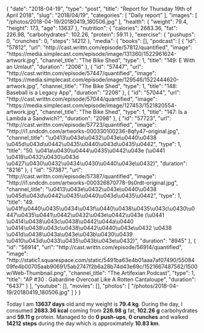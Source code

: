 {
    "date": "2018-04-19",
    "type": "post",
    "title": "Report for Thursday 19th of April 2018",
    "slug": "2018\/04\/19",
    "categories": [
        "Daily report"
    ],
    "images": [
        "\/photos\/2018-04-19\/20180419_180506.jpg"
    ],
    "health": {
        "weight": 79.4,
        "height": 173,
        "age": 13637
    },
    "nutrition": {
        "calories": 2683.36,
        "fat": 226.98,
        "carbohydrates": 102.26,
        "protein": 59.11
    },
    "exercise": {
        "pushups": 0,
        "crunches": 0,
        "steps": 14212
    },
    "media": {
        "books": [],
        "podcast": [
            {
                "id": "57812",
                "url": "http:\/\/cast.writtn.com\/episode\/57812\/quantified",
                "image": "https:\/\/media.simplecast.com\/episode\/image\/131360\/1522961624-artwork.jpg",
                "channel_title": "The Bike Shed",
                "type": 1,
                "title": "149: E With an Umlaut",
                "duration": "2006"
            },
            {
                "id": "57447",
                "url": "http:\/\/cast.writtn.com\/episode\/57447\/quantified",
                "image": "https:\/\/media.simplecast.com\/episode\/image\/129546\/1522444620-artwork.jpg",
                "channel_title": "The Bike Shed",
                "type": 1,
                "title": "148: Baseball is a Legacy App",
                "duration": "2208"
            },
            {
                "id": "57044",
                "url": "http:\/\/cast.writtn.com\/episode\/57044\/quantified",
                "image": "https:\/\/media.simplecast.com\/episode\/image\/127453\/1521820554-artwork.jpg",
                "channel_title": "The Bike Shed",
                "type": 1,
                "title": "147: Is a Lambda a Sandwich?",
                "duration": "2098"
            },
            {
                "id": "57723",
                "url": "http:\/\/cast.writtn.com\/episode\/57723\/quantified",
                "image": "http:\/\/i1.sndcdn.com\/artworks-000330100236-8qfy47-original.jpg",
                "channel_title": "\u0413\u043e\u0432\u043e\u0440\u0438 \u045d\u043d\u0442\u0435\u0440\u043d\u0435\u0442",
                "type": 1,
                "title": "50. \u041a\u0430\u0444\u0435\u0442\u043e (\u0441 \u0418\u0432\u0430\u043d \u0427\u0430\u0432\u0434\u0430\u0440\u043e\u0432)",
                "duration": "8216"
            },
            {
                "id": "57387",
                "url": "http:\/\/cast.writtn.com\/episode\/57387\/quantified",
                "image": "http:\/\/i1.sndcdn.com\/artworks-000326870778-9s0rdt-original.jpg",
                "channel_title": "\u0413\u043e\u0432\u043e\u0440\u0438 \u045d\u043d\u0442\u0435\u0440\u043d\u0435\u0442",
                "type": 1,
                "title": "49. \u041f\u0440\u0435\u0434\u043f\u0440\u0438\u0435\u043c\u0430\u0447\u0435\u0441\u0442\u0432\u043e\u0442\u043e (\u0441 \u0414\u0438\u043c\u0438\u0442\u044a\u0440 \u0414\u0438\u043c\u0438\u0442\u0440\u043e\u0432 \u0438 \u041d\u0438\u043a\u043e\u043b\u0430\u0439 \u0410\u043d\u0433\u0435\u043b\u043e\u0432)",
                "duration": "8945"
            },
            {
                "id": "56914",
                "url": "http:\/\/cast.writtn.com\/episode\/56914\/quantified",
                "image": "http:\/\/static1.squarespace.com\/static\/5491ba63e4b01aaa7af07490\/5508409fe4b00705aab90691\/5ab2747f2b6a28b74d43e69c\/1521667487562\/1500w\/Web-Thumbnail.png",
                "channel_title": "The Artifexian Podcast",
                "type": 1,
                "title": "AP #30 : Gabardine Overcoat Like A Rotten Cantaloupe",
                "duration": "6437"
            }
        ],
        "youtube": [],
        "movies": [],
        "photos": [
            "\/photos\/2018-04-19\/20180419_180506.jpg"
        ]
    }
}

Today I am <strong>13637 days</strong> old and my weight is <strong>79.4 kg</strong>. During the day, I consumed <strong>2683.36 kcal</strong> coming from <strong>226.98 g</strong> fat, <strong>102.26 g</strong> carbohydrates and <strong>59.11 g</strong> protein. Managed to do <strong>0 push-ups</strong>, <strong>0 crunches</strong> and walked <strong>14212 steps</strong> during the day which is approximately <strong>10.83 km</strong>.